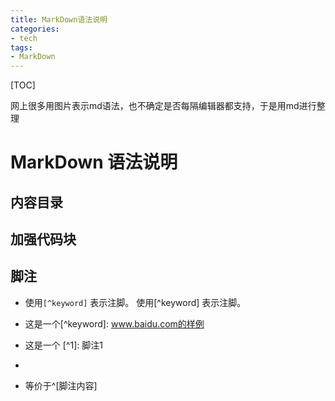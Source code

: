 ```yaml
---
title: MarkDown语法说明
categories:
- tech
tags:
- MarkDown
---
```


[TOC]

网上很多用图片表示md语法，也不确定是否每隔编辑器都支持，于是用md进行整理

<!-- more -->
# MarkDown 语法说明

## 内容目录

## 加强代码块

## 脚注
+ 使用`[^keyword]` 表示注脚。
  使用[^keyword] 表示注脚。

+ 这是一个[^keyword]: www.baidu.com的样例

+ 这是一个 [^1]: 脚注1

+ [one]: 脚注内容
+ 等价于^[脚注内容]




































[^keyword:www.baidu.com]: 